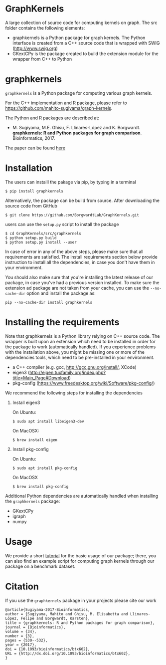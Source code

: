 # GraphKernels

A large collection of source code for computing kernels on graph. The src folder contains the following elements:

- graphkernels is a Python package for graph kernels. The Python interface is created from a C++ source code that is wrapped with SWIG (http://www.swig.org)
- GKextCPy is the package created to build the extension module for the wrapper from C++ to Python

# graphkernels 

`graphkernels` is a Python package for computing various graph kernels. 

For the C++ implementation and R package, please refer to https://github.com/mahito-sugiyama/graph-kernels.

The Python and R packages are described at:

- M. Sugiyama, M.E. Ghisu, F. Llinares-López and K. Borgwardt. **graphkernels: R and Python packages for graph comparison**. Bioinformatics, 2017. 

The paper can be found [here](https://academic.oup.com/bioinformatics/advance-article/doi/10.1093/bioinformatics/btx602/4209994) 

# Installation

The users can installl the pakage via pip, by typing in a terminal

    $ pip install graphkernels 

Alternatively, the package can be build from source. After downloading the source code from GitHub

    $ git clone https://github.com/BorgwardtLab/GraphKernels.git

users can use the `setup.py` script to install the package

    $ cd GraphKernels/src/graphkernels
    $ python setup.py build
    $ python setup.py install --user


In case of error in any of the above steps, please make sure that all requirements are satisfied. The install requirements section below provide instruction to install all the dependencies, in case you don't have them in your environment.

You should also make sure that you're installing the latest release of our package, in case you've had a previous version installed. To make sure the extension ad package are not taken from your cache, you can use the `--no-cache-dir` option and install the package as:

`pip --no-cache-dir install graphkernels`

# Installing the requirements

Note that graphkernels is a Python library relying on C++ source code. The wrapper is built upon an extension  which need to be installed in order for the package to work (automatically handled). If you experience problems with the installation above, you might be missing one or more of the dependencies tools, which need to be pre-installed in your environment.  

- a C++ compiler (e.g. gcc, http://gcc.gnu.org/install/, XCode)
- eigen3 (http://eigen.tuxfamily.org/index.php?title=Main_Page#Download)
- pkg-config (https://www.freedesktop.org/wiki/Software/pkg-config/)

We recommend the following steps for installing the dependencies

1) Install eigen3
    
    On Ubuntu:
    
    `$ sudo apt install libeigen3-dev`
    
    On MacOSX: 
    
    `$ brew install eigen`
    
2) Install pkg-config

    On Ubuntu:
    
    `$ sudo apt install pkg-config`
    
    On MacOSX
    
    `$ brew install pkg-config`
  
Additional Python dependencies are automatically handled when installing the `graphkernels` package: 

- GKextCPy
- igraph
- numpy


# Usage

We provide a short [tutorial](https://github.com/eghisu/GraphKernels/tree/master/Tutorial) for the basic usage of our package; there, you can also find an example script for computing graph kernels through our package on a benchmark dataset. 

# Citation

If you use the `graphkernels` package in your projects please cite our work

```
@article{Sugiyama-2017-Bioinformatics,
author = {Sugiyama, Mahito and Ghisu, M. Elisabetta and Llinares-López, Felipe and Borgwardt, Karsten},
title = {graphkernels: R and Python packages for graph comparison},
journal = {Bioinformatics},
volume = {34},
number = {3},
pages = {530--532},
year = {2017},
doi = {10.1093/bioinformatics/btx602},
URL = {http://dx.doi.org/10.1093/bioinformatics/btx602},
}
```

